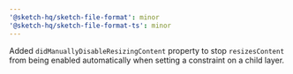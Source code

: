 ```yaml
---
'@sketch-hq/sketch-file-format': minor
'@sketch-hq/sketch-file-format-ts': minor
---
```


Added `didManuallyDisableResizingContent` property to stop `resizesContent` from being enabled automatically when setting a constraint on a child layer.
